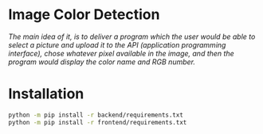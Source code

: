 # Image Color Detection
_The main idea of it, is to deliver a program which the user would be able to select a picture and upload it to the API (application programming interface), chose whatever pixel available in the image, and then the program would display the color name and RGB number._


# Installation

```sh
python -m pip install -r backend/requirements.txt
python -m pip install -r frontend/requirements.txt
```